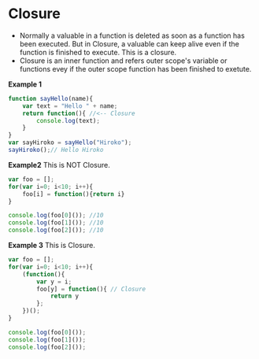 # Closure

- Normally a valuable in a function is deleted as soon as a function has been executed. But in Closure, a valuable can keep alive even if the function is finished to execute. This is a closure.
- Closure is an inner function and refers outer scope's variable or functions evey if the outer scope function has been finished to exetute.



**Example 1**
```js
function sayHello(name){
    var text = "Hello " + name;
    return function(){ //<-- Closure
        console.log(text);
    }
}
var sayHiroko = sayHello("Hiroko");
sayHiroko();// Hello Hiroko
```



**Example2** This is NOT Closure.

```js
var foo = [];
for(var i=0; i<10; i++){
    foo[i] = function(){return i}
}

console.log(foo[0]()); //10
console.log(foo[1]()); //10
console.log(foo[2]()); //10
```

**Example 3**  This is Closure.
```js
var foo = [];
for(var i=0; i<10; i++){
    (function(){
        var y = i;
        foo[y] = function(){ // Closure
            return y
        };
    })();
}

console.log(foo[0]());
console.log(foo[1]());
console.log(foo[2]());
```

